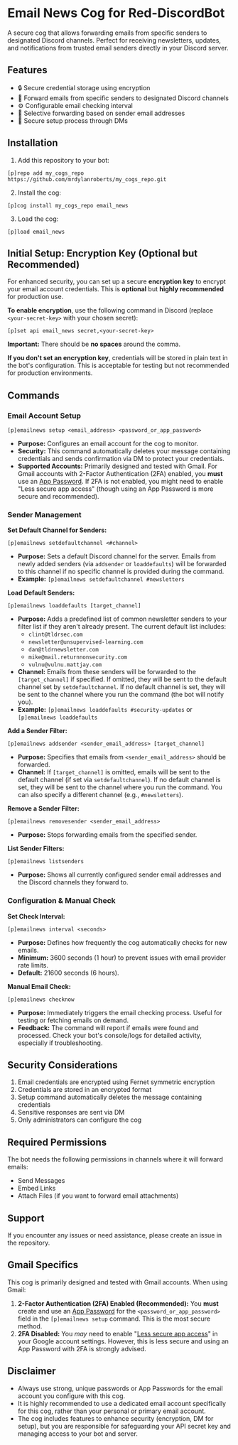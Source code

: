 # Email News Cog for Red-DiscordBot

A secure cog that allows forwarding emails from specific senders to designated Discord channels. Perfect for receiving newsletters, updates, and notifications from trusted email senders directly in your Discord server.

## Features

- 🔒 Secure credential storage using encryption
- 📧 Forward emails from specific senders to designated Discord channels
- ⚙️ Configurable email checking interval
- 🎯 Selective forwarding based on sender email addresses
- 🔐 Secure setup process through DMs

## Installation

1. Add this repository to your bot:
```
[p]repo add my_cogs_repo https://github.com/mrdylanroberts/my_cogs_repo.git
```

2. Install the cog:
```
[p]cog install my_cogs_repo email_news
```

3. Load the cog:
```
[p]load email_news
```

## Initial Setup: Encryption Key (Optional but Recommended)

For enhanced security, you can set up a secure **encryption key** to encrypt your email account credentials. This is **optional** but **highly recommended** for production use.

**To enable encryption**, use the following command in Discord (replace `<your-secret-key>` with your chosen secret):
```
[p]set api email_news secret,<your-secret-key>
```
**Important:** There should be **no spaces** around the comma.

**If you don't set an encryption key**, credentials will be stored in plain text in the bot's configuration. This is acceptable for testing but not recommended for production environments.

## Commands

### Email Account Setup

```
[p]emailnews setup <email_address> <password_or_app_password>
```
-   **Purpose:** Configures an email account for the cog to monitor.
-   **Security:** This command automatically deletes your message containing credentials and sends confirmation via DM to protect your credentials.
-   **Supported Accounts:** Primarily designed and tested with Gmail. For Gmail accounts with 2-Factor Authentication (2FA) enabled, you **must** use an [App Password](https://support.google.com/accounts/answer/185833). If 2FA is not enabled, you might need to enable "Less secure app access" (though using an App Password is more secure and recommended).

### Sender Management

**Set Default Channel for Senders:**
```
[p]emailnews setdefaultchannel <#channel>
```
-   **Purpose:** Sets a default Discord channel for the server. Emails from newly added senders (via `addsender` or `loaddefaults`) will be forwarded to this channel if no specific channel is provided during the command.
-   **Example:** `[p]emailnews setdefaultchannel #newsletters`

**Load Default Senders:**
```
[p]emailnews loaddefaults [target_channel]
```
-   **Purpose:** Adds a predefined list of common newsletter senders to your filter list if they aren't already present. The current default list includes:
    - `clint@tldrsec.com`
    - `newsletter@unsupervised-learning.com`
    - `dan@tldrnewsletter.com`
    - `mike@mail.returnnonsecurity.com`
    - `vulnu@vulnu.mattjay.com`
-   **Channel:** Emails from these senders will be forwarded to the `[target_channel]` if specified. If omitted, they will be sent to the default channel set by `setdefaultchannel`. If no default channel is set, they will be sent to the channel where you run the command (the bot will notify you).
-   **Example:** `[p]emailnews loaddefaults #security-updates` or `[p]emailnews loaddefaults`

**Add a Sender Filter:**
```
[p]emailnews addsender <sender_email_address> [target_channel]
```
-   **Purpose:** Specifies that emails from `<sender_email_address>` should be forwarded.
-   **Channel:** If `[target_channel]` is omitted, emails will be sent to the default channel (if set via `setdefaultchannel`). If no default channel is set, they will be sent to the channel where you run the command. You can also specify a different channel (e.g., `#newsletters`).

**Remove a Sender Filter:**
```
[p]emailnews removesender <sender_email_address>
```
-   **Purpose:** Stops forwarding emails from the specified sender.

**List Sender Filters:**
```
[p]emailnews listsenders
```
-   **Purpose:** Shows all currently configured sender email addresses and the Discord channels they forward to.

### Configuration & Manual Check

**Set Check Interval:**
```
[p]emailnews interval <seconds>
```
-   **Purpose:** Defines how frequently the cog automatically checks for new emails.
-   **Minimum:** 3600 seconds (1 hour) to prevent issues with email provider rate limits.
-   **Default:** 21600 seconds (6 hours).

**Manual Email Check:**
```
[p]emailnews checknow
```
-   **Purpose:** Immediately triggers the email checking process. Useful for testing or fetching emails on demand.
-   **Feedback:** The command will report if emails were found and processed. Check your bot's console/logs for detailed activity, especially if troubleshooting.

## Security Considerations

1. Email credentials are encrypted using Fernet symmetric encryption
2. Credentials are stored in an encrypted format
3. Setup command automatically deletes the message containing credentials
4. Sensitive responses are sent via DM
5. Only administrators can configure the cog

## Required Permissions

The bot needs the following permissions in channels where it will forward emails:
- Send Messages
- Embed Links
- Attach Files (if you want to forward email attachments)

## Support

If you encounter any issues or need assistance, please create an issue in the repository.

## Gmail Specifics

This cog is primarily designed and tested with Gmail accounts. When using Gmail:

1.  **2-Factor Authentication (2FA) Enabled (Recommended):** You **must** create and use an [App Password](https://support.google.com/accounts/answer/185833) for the `<password_or_app_password>` field in the `[p]emailnews setup` command. This is the most secure method.
2.  **2FA Disabled:** You *may* need to enable "[Less secure app access](https://support.google.com/accounts/answer/6010255)" in your Google account settings. However, this is less secure and using an App Password with 2FA is strongly advised.

## Disclaimer

-   Always use strong, unique passwords or App Passwords for the email account you configure with this cog.
-   It is highly recommended to use a dedicated email account specifically for this cog, rather than your personal or primary email account.
-   The cog includes features to enhance security (encryption, DM for setup), but you are responsible for safeguarding your API secret key and managing access to your bot and server.